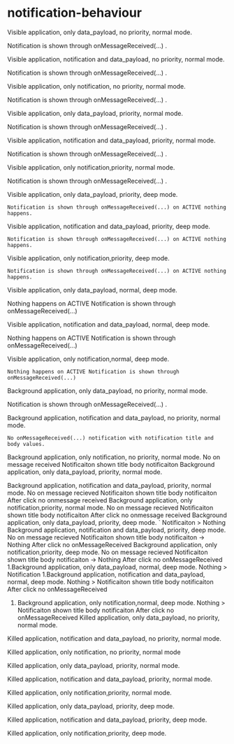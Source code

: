 # notification-behaviour


Visible application, only data_payload, no priority, normal mode.

Notification is shown through onMessageReceived(...) .

Visible application, notification and data_payload, no priority, normal mode.


Notification is shown through onMessageReceived(...) .

Visible application, only notification, no priority, normal mode.

Notification is shown through onMessageReceived(...) .

Visible application, only data_payload, priority, normal mode.


Notification is shown through onMessageReceived(...) .
	
Visible application, notification and data_payload, priority, normal mode.

Notification is shown through onMessageReceived(...) .

Visible application, only notification,priority, normal mode.

Notification is shown through onMessageReceived(...) .

Visible application, only data_payload, priority, deep mode.

	Notification is shown through onMessageReceived(...) on ACTIVE nothing happens.

Visible application, notification and data_payload, priority, deep mode.

	Notification is shown through onMessageReceived(...) on ACTIVE nothing happens.

Visible application, only notification,priority, deep mode.

	Notification is shown through onMessageReceived(...) on ACTIVE nothing happens.

Visible application, only data_payload, normal, deep mode.

Nothing happens on ACTIVE Notification is shown through onMessageReceived(...)


Visible application, notification and data_payload, normal, deep mode.

Nothing happens on ACTIVE Notification is shown through onMessageReceived(...)

 Visible application, only notification,normal, deep mode.

	Nothing happens on ACTIVE Notification is shown through onMessageReceived(...)

Background application, only data_payload, no priority, normal mode.

Notification is shown through onMessageReceived(...) .


Background application, notification and data_payload, no priority, normal mode.

	No onMessageReceived(...) notification with notification title and body values.
		
Background application, only notification, no priority, normal mode.
	No on message received 
Notificaiton shown title body notificaiton
Background application, only data_payload, priority, normal mode.
	
Background application, notification and data_payload, priority, normal mode.
	No on message recieved
		Notificaiton shown title body notificaiton
 	After click no onmessage received
Background application, only notification,priority, normal mode.
		No on message recieved
		Notificaiton shown title body notificaiton
 	After click no onmessage received
Background application, only data_payload, priority, deep mode.
`	Notificaiton > Nothing
Background application, notification and data_payload, priority, deep mode.
			No on message recieved
		Notificaiton shown title body notificaiton -> Nothing
		After click no onMessageReceived
Background application, only notification,priority, deep mode.
	No on message recieved
		Notificaiton shown title body notificaiton -> Nothing
		After click no onMessageReceived
1.Background application, only data_payload, normal, deep mode.
	Nothing > Notification
1.Background application, notification and data_payload, normal, deep mode.
  Nothing > Notificaiton shown title body notificaiton
	After click no onMessageReceived
1. Background application, only notification,normal, deep mode.
	  Nothing > Notificaiton shown title body notificaiton
	After click no onMessageReceived
Killed application, only data_payload, no priority, normal mode.

Killed application, notification and data_payload, no priority, normal mode.

Killed application, only notification, no priority, normal mode

Killed application, only data_payload, priority, normal mode.

Killed application, notification and data_payload, priority, normal mode.

Killed application, only notification,priority, normal mode.

Killed application, only data_payload, priority, deep mode.

Killed application, notification and data_payload, priority, deep mode.

Killed application, only notification,priority, deep mode.


